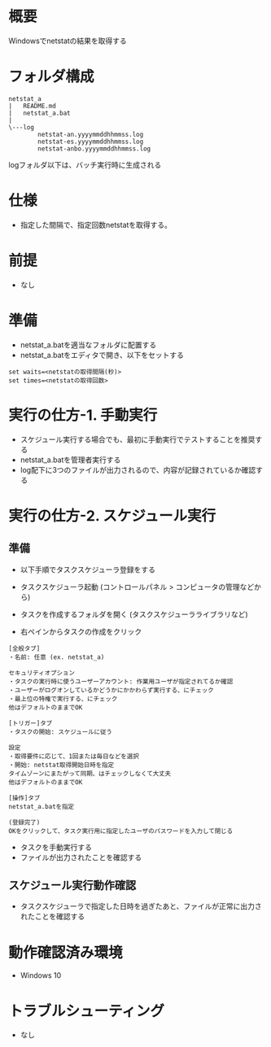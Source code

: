 # 概要

Windowsでnetstatの結果を取得する

# フォルダ構成

```
netstat_a
|   README.md  
|   netstat_a.bat
|  
\---log  
        netstat-an.yyyymmddhhmmss.log
        netstat-es.yyyymmddhhmmss.log
        netstat-anbo.yyyymmddhhmmss.log
```

logフォルダ以下は、バッチ実行時に生成される

# 仕様

- 指定した間隔で、指定回数netstatを取得する。

# 前提

- なし

# 準備

- netstat_a.batを適当なフォルダに配置する
- netstat_a.batをエディタで開き、以下をセットする

```
set waits=<netstatの取得間隔(秒)>  
set times=<netstatの取得回数>  
```

# 実行の仕方-1. 手動実行

- スケジュール実行する場合でも、最初に手動実行でテストすることを推奨する
- netstat_a.batを管理者実行する
- log配下に3つのファイルが出力されるので、内容が記録されているか確認する

# 実行の仕方-2. スケジュール実行
## 準備

- 以下手順でタスクスケジューラ登録をする

- タスクスケジューラ起動 (コントロールパネル > コンピュータの管理などから)
- タスクを作成するフォルダを開く (タスクスケジューラライブラリなど)
- 右ペインからタスクの作成をクリック

```
[全般タブ]  
・名前: 任意 (ex. netstat_a)  
  
セキュリティオプション  
・タスクの実行時に使うユーザーアカウント: 作業用ユーザが指定されてるか確認  
・ユーザーがログオンしているかどうかにかかわらず実行する、にチェック  
・最上位の特権で実行する、にチェック  
他はデフォルトのままでOK  
  
[トリガー]タブ  
・タスクの開始: スケジュールに従う  
  
設定  
・取得要件に応じて、1回または毎日などを選択  
・開始: netstat取得開始日時を指定  
タイムゾーンにまたがって同期、はチェックしなくて大丈夫  
他はデフォルトのままでOK  
  
[操作]タブ  
netstat_a.batを指定  
  
(登録完了)  
OKをクリックして、タスク実行用に指定したユーザのパスワードを入力して閉じる  
```

- タスクを手動実行する
- ファイルが出力されたことを確認する

## スケジュール実行動作確認

- タスクスケジューラで指定した日時を過ぎたあと、ファイルが正常に出力されたことを確認する

# 動作確認済み環境

- Windows 10

# トラブルシューティング

- なし